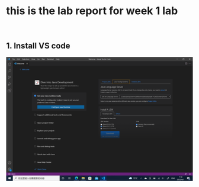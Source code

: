 # this is the lab report for week 1 lab<br />
<br />

## 1. Install VS code
![Image](https://github.com/anananan116/cse15l-lab-reports/blob/8052737657b5615c3e9d11dcb484b1778e24ff9d/week1/week1-1.png)
